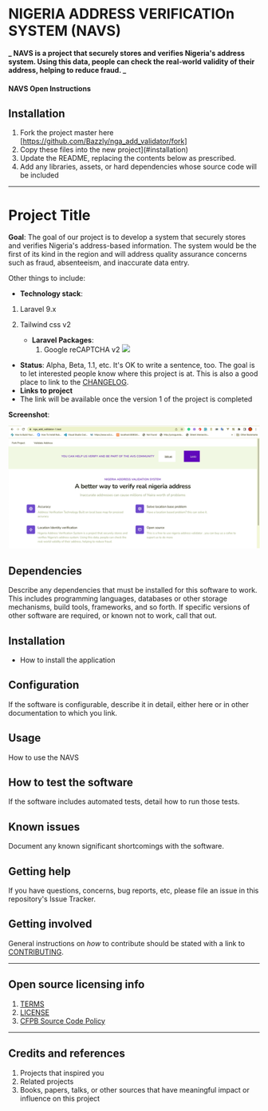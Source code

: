 # NIGERIA ADDRESS VERIFICATIOn SYSTEM (NAVS)

**_ NAVS is a project that securely stores and verifies Nigeria's address system. Using this data, people can check the real-world validity of their address, helping to reduce fraud. _**

#### NAVS Open Instructions



## Installation
1. Fork the project master here [https://github.com/Bazzly/nga_add_validator/fork]
2. Copy these files into the new project](#installation)
3. Update the README, replacing the contents below as prescribed.
4. Add any libraries, assets, or hard dependencies whose source code will be included
---

# Project Title

**Goal**: The goal of our project is to develop a system that securely stores and verifies Nigeria's address-based information. The system would be the first of its kind in the region and will address quality assurance concerns such as fraud, absenteeism, and inaccurate data entry.

Other things to include:

-   **Technology stack**:

1. Laravel 9.x
2. Tailwind css v2

    - **Laravel Packages**:
        1. Google reCAPTCHA v2 ![](https://readerstacks.com/how-to-add-google-recaptcha-in-laravel-9-8-7-6-5/)

-   **Status**: Alpha, Beta, 1.1, etc. It's OK to write a sentence, too. The goal is to let interested people know where this project is at. This is also a good place to link to the [CHANGELOG](CHANGELOG.md).
-   **Links to project**
-   The link will be available once the version 1 of the project is completed

**Screenshot**: 

![](https://github.com/Bazzly/nga_add_validator/blob/master/public/NANS_01.png)

## Dependencies

Describe any dependencies that must be installed for this software to work.
This includes programming languages, databases or other storage mechanisms, build tools, frameworks, and so forth.
If specific versions of other software are required, or known not to work, call that out.

## Installation

- How to install the application



## Configuration

If the software is configurable, describe it in detail, either here or in other documentation to which you link.

## Usage
How to use the NAVS

## How to test the software

If the software includes automated tests, detail how to run those tests.

## Known issues

Document any known significant shortcomings with the software.

## Getting help

If you have questions, concerns, bug reports, etc, please file an issue in this repository's Issue Tracker.

## Getting involved


General instructions on _how_ to contribute should be stated with a link to [CONTRIBUTING](CONTRIBUTING.md).

---

## Open source licensing info

1. [TERMS](TERMS.md)
2. [LICENSE](LICENSE)
3. [CFPB Source Code Policy](https://github.com/cfpb/source-code-policy/)

---

## Credits and references

1. Projects that inspired you
2. Related projects
3. Books, papers, talks, or other sources that have meaningful impact or influence on this project
